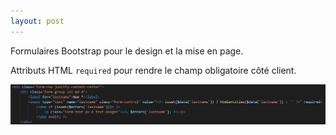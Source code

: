 ```yaml
---
layout: post
---
```


Formulaires Bootstrap pour le design et la mise en page.

Attributs HTML `required` pour rendre le champ obligatoire côté client.

![form](/images/form_reg.jpg)
